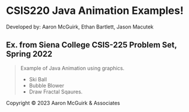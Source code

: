 # CSIS220 Java Animation Examples!
Developed by:  Aaron McGuirk, Ethan Bartlett, Jason Macutek
## Ex. from Siena College CSIS-225 Problem Set, Spring 2022
>Example of Java Animation using graphics.
>* Ski Ball
>* Bubble Blower
>* Draw Fractal Sqaures.

Copyright © 2023 Aaron McGuirk & Associates
